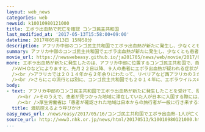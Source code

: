 ```yaml
---
layout: web_news
categories: web
newsid: k10010980121000
title: エボラ出血熱で死亡を確認 コンゴ民主共和国
last_modified_at: '2017-05-13T15:58:00+09:00'
datetime: 2017年05月13日 15時58分
description: アフリカ中部のコンゴ民主共和国でエボラ出血熱が新たに発生し、少なくとも患者１人がエボラウイルスに感染して死亡したことが確認され、ＷＨＯ＝世界保健機関などは感染拡大を防ぐための対策を急いでいます。
summary: アフリカ中部のコンゴ民主共和国でエボラ出血熱が新たに発生し、少なくとも患者１人がエボラウイルスに感染して死亡したことが確認され、ＷＨＯ＝世界保健機関などは感染拡大を防ぐための対策を急いでいます。
movie_url: https://newswebeasy.github.io/ja201705/news/web/movie/2017/05/16/k10010980121000.mp4
more: エボラ出血熱が新たに発生したのは、アフリカ中部に位置するコンゴ民主共和国で、首都キンシャサから１３００キロ以上北東に離れた森林地帯です。<br /><br
  />ＷＨＯなどによりますと、先月２２日以降、９人の患者にエボラ出血熱が疑われる症状が見つかり、このうち３人が死亡しました。<br /><br />そして、これまでの検査で、死亡した患者のうち少なくとも１人が、エボラウイルスに感染していたことが確認されたということです。<br
  /><br />アフリカでは２０１４年から２年余りにわたって、リベリアなど西アフリカの３か国でエボラ出血熱が爆発的に流行し、１万１０００人以上が犠牲となりました。<br
  /><br />さらにこの流行とは別に、コンゴ民主共和国でも２０１４年に、エボラウイルスの感染が拡大し４０人以上が死亡しています。<br /><br />現地政府は今回のエボラ出血熱の発生について、「国際的な公衆衛生上の危機となりうるこの感染症に、私たちは立ち向かわなければならない」としていて、ＷＨＯと連携して感染者の特定など、感染拡大を防ぐための対策を急いでいます。
body:
- text: アフリカ中部のコンゴ民主共和国でエボラ出血熱が新たに発生したことを受けて、厚生労働省は外務省と連携して患者が発生した地域への渡航を控えるよう呼びかけています。<br
    /><br />そのうえで、患者が見つかった地域に滞在していた人が日本に入国する際には、空港などの検疫所で、発熱やおう吐などの症状が出ていたり、感染が疑われる患者や感染源とされるコウモリやサルなどの野生動物と接触したりした場合は申し出るよう呼びかけ、潜伏期間の上限とされる３週間、連絡を取って、健康状態に異常がないか確認することにしています。<br
    /><br />厚生労働省は「患者が確認された地域は日本からの旅行者が一般に行き来する場所ではなく、現時点では範囲も限定されている。エボラ出血熱は主に患者の体液に直接触れることで感染するので、一般の旅行者が感染して日本にウイルスが持ち込まれるリスクは非常に低いが、万一に備えて現地への渡航はできるだけ避けてほしい」としています。
  title: 渡航控えるよう呼びかけ
easy_news_url: /news/easy/2017/05/16/コンゴ民主共和国でエボラ出血熱-1人が亡くなる/
source_url: http://www3.nhk.or.jp/news/html/20170513/k10010980121000.html
...
```

